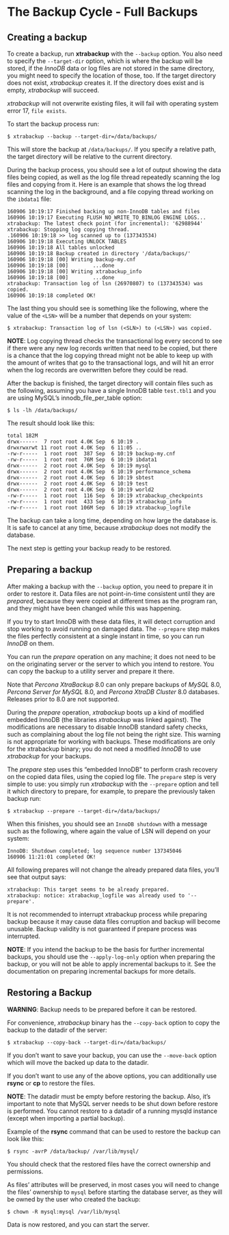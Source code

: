 # The Backup Cycle - Full Backups

## Creating a backup

To create a backup, run **xtrabackup** with the `--backup`
option. You also need to specify the `--target-dir` option, which is where
the backup will be stored, if the *InnoDB* data or log files are not stored
in
the same directory, you might need to specify the location of those, too.
If the
target directory does not exist, *xtrabackup* creates it. If the directory
does
exist and is empty, *xtrabackup* will succeed.

*xtrabackup* will not overwrite existing files, it will fail with operating
system error 17, `file exists`.

To start the backup process run:

```shell
$ xtrabackup --backup --target-dir=/data/backups/
```

This will store the backup at `/data/backups/`. If you specify a
relative path, the target directory will be relative to the current
directory.

During the backup process, you should see a lot of output showing the data
files being copied, as well as the log file thread repeatedly scanning the
log
files and copying from it. Here is an example that shows the log thread
scanning the log in the background, and a file copying thread working on
the
`ibdata1` file:

```text
160906 10:19:17 Finished backing up non-InnoDB tables and files
160906 10:19:17 Executing FLUSH NO_WRITE_TO_BINLOG ENGINE LOGS...
xtrabackup: The latest check point (for incremental): '62988944'
xtrabackup: Stopping log copying thread.
.160906 10:19:18 >> log scanned up to (137343534)
160906 10:19:18 Executing UNLOCK TABLES
160906 10:19:18 All tables unlocked
160906 10:19:18 Backup created in directory '/data/backups/'
160906 10:19:18 [00] Writing backup-my.cnf
160906 10:19:18 [00]        ...done
160906 10:19:18 [00] Writing xtrabackup_info
160906 10:19:18 [00]        ...done
xtrabackup: Transaction log of lsn (26970807) to (137343534) was copied.
160906 10:19:18 completed OK!
```

The last thing you should see is something like the following, where the
value
of the `<LSN>` will be a number that depends on your system:

```shell
$ xtrabackup: Transaction log of lsn (<SLN>) to (<LSN>) was copied.
```

**NOTE**: Log copying thread checks the transactional log every second to
see if there
were any new log records written that need to be copied, but there is a
chance that the log copying thread might not be able to keep up with the
amount of writes that go to the transactional logs, and will hit an error
when the log records are overwritten before they could be read.

After the backup is finished, the target directory will contain files such
as
the following, assuming you have a single InnoDB table `test.tbl1` and you
are using MySQL’s innodb_file_per_table option:

```shell
$ ls -lh /data/backups/
```

The result should look like this:

```text
total 182M
drwx------  7 root root 4.0K Sep  6 10:19 .
drwxrwxrwt 11 root root 4.0K Sep  6 11:05 ..
-rw-r-----  1 root root  387 Sep  6 10:19 backup-my.cnf
-rw-r-----  1 root root  76M Sep  6 10:19 ibdata1
drwx------  2 root root 4.0K Sep  6 10:19 mysql
drwx------  2 root root 4.0K Sep  6 10:19 performance_schema
drwx------  2 root root 4.0K Sep  6 10:19 sbtest
drwx------  2 root root 4.0K Sep  6 10:19 test
drwx------  2 root root 4.0K Sep  6 10:19 world2
-rw-r-----  1 root root  116 Sep  6 10:19 xtrabackup_checkpoints
-rw-r-----  1 root root  433 Sep  6 10:19 xtrabackup_info
-rw-r-----  1 root root 106M Sep  6 10:19 xtrabackup_logfile
```

The backup can take a long time, depending on how large the database is. It
is
safe to cancel at any time, because *xtrabackup* does not modify the
database.

The next step is getting your backup ready to be restored.

## Preparing a backup

After making a backup with the `--backup` option, you need to
prepare it in order to restore it. Data files are not point-in-time
consistent
until they are *prepared*, because they were copied at different times as
the
program ran, and they might have been changed while this was happening.

If you try to start InnoDB with these data files, it will detect corruption
and
stop working to avoid running on damaged data. The `--prepare` step
makes the files perfectly consistent at a single instant in time, so you
can run
*InnoDB* on them.

You can run the *prepare* operation on any machine; it does not need to be
on the
originating server or the server to which you intend to restore. You can
copy
the backup to a utility server and prepare it there.

Note that *Percona XtraBackup* 8.0 can only prepare backups of *MySQL*
8.0, *Percona Server for MySQL* 8.0, and *Percona XtraDB Cluster* 8.0
databases. Releases prior to 8.0 are not supported.

During the *prepare* operation, *xtrabackup* boots up a kind of modified
embedded InnoDB (the libraries *xtrabackup* was linked against). The
modifications are necessary to disable InnoDB standard safety checks, such
as
complaining about the log file not being the right size. This warning is
not
appropriate for working with backups. These modifications are only for the
xtrabackup binary; you do not need a modified *InnoDB* to use *xtrabackup*
for
your backups.

The *prepare* step uses this “embedded InnoDB” to perform crash recovery on
the
copied data files, using the copied log file. The `prepare` step is very
simple to use: you simply run *xtrabackup* with the `--prepare` option
and tell it which directory to prepare, for example, to prepare the
previously
taken backup run:

```shell
$ xtrabackup --prepare --target-dir=/data/backups/
```

When this finishes, you should see an `InnoDB shutdown` with a message such
as the following, where again the value of LSN will depend on your
system:

```text
InnoDB: Shutdown completed; log sequence number 137345046
160906 11:21:01 completed OK!
```

All following prepares will not change the already prepared data files,
you’ll
see that output says:

```text
xtrabackup: This target seems to be already prepared.
xtrabackup: notice: xtrabackup_logfile was already used to '--prepare'.
```

It is not recommended to interrupt xtrabackup process while preparing
backup
because it may cause data files corruption and backup will become unusable.
Backup validity is not guaranteed if prepare process was interrupted.

**NOTE**: If you intend the backup to be the basis for further incremental
backups, you
should use the `--apply-log-only` option when preparing
the backup, or you will not be able to apply incremental backups to it. See
the documentation on preparing incremental backups for more details.

## Restoring a Backup

**WARNING**: Backup needs to be prepared before it can be
restored.

For convenience, *xtrabackup* binary has the `--copy-back`
option to copy the backup to the datadir of the server:

```shell
$ xtrabackup --copy-back --target-dir=/data/backups/
```

If you don’t want to save your backup, you can use the
`--move-back` option which will move the backed up data to
the datadir.

If you don’t want to use any of the above options, you can additionally use
**rsync** or **cp** to restore the files.

**NOTE**: The datadir must be empty before restoring the backup. Also, it’s
important to note that MySQL server needs to be shut down before restore is
performed. You cannot restore to a datadir of a running mysqld instance
(except when importing a partial backup).

Example of the **rsync** command that can be used to restore the backup
can look like this:

```shell
$ rsync -avrP /data/backup/ /var/lib/mysql/
```

You should check that the restored files have the correct ownership and
permissions.

As files’ attributes will be preserved, in most cases you will need to
change
the files’ ownership to `mysql` before starting the database server, as
they
will be owned by the user who created the backup:

```shell
$ chown -R mysql:mysql /var/lib/mysql
```

Data is now restored, and you can start the server.
